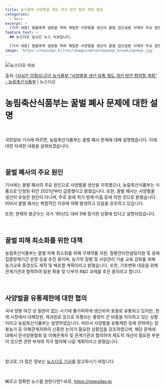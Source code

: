 ```yaml
---
title: 농식품부 사양벌꿀 제도 개선 방안 협의 계획 발표
categories:
  - News
excerpt: >
  [기사 내용] 벌들에게 설탕을 먹여 채밀한 사양벌꿀 생산이 꿀벌 집단실종 사태의 주요 원인으로 지목됐고, 식…
feature_text: >
  ## 뉴스다오 실시간 뉴스 속보입니다.

  [기사 내용] 벌들에게 설탕을 먹여 채밀한 사양벌꿀 생산이 꿀벌 집단실종 사태의 주요 원인으로 지목됐고, 식…
image: 'https://newsdao.kr/res/images/meta/newsdao_breakingnews.jpg'
---
```


![뉴스다오 속보](https://newsdao.kr/res/images/meta/newsdao_breakingnews.jpg)

<p>출처: <a href="https://newsdao.kr/3711" rel="dofollow">[사실은 이렇습니다] 농식품부 “사양벌꿀 생산·유통 제도 개선 방안 협의할 계획” - 농림축산식품부</a> | 뉴스다오</p>

<h1>농림축산식품부는 꿀벌 폐사 문제에 대한 설명</h1>
<p data-ke-size="size16">&nbsp;</p>
국민일보 기사에 따르면, 농림축산식품부는 꿀벌 폐사 문제에 대해 설명했습니다. 이에 대한 자세한 내용을 살펴보겠습니다.
<p data-ke-size="size16">&nbsp;</p>

<h2 data-ke-size="size26">꿀벌 폐사의 주요 원인</h2>
<p>기사에는 꿀벌 폐사의 주요 원인으로 사양벌꿀 생산을 지목했으나, 농림축산식품부는 식품으로 인정된 뒤인 2021년부터 급증했다고 밝혔습니다. 또한, 꿀벌 폐사는 사양벌꿀 생산이 유일한 원인이 아니며, 주로 응애 적기 방제 미흡 등에 의한 것으로 밝혔습니다. 따라서 꿀벌 폐사는 복합적인 이유에 의해 발생하고 있음을 강조하고 있습니다.</p>
<p>또한, 현재의 봉군수는 과거 '90년도 대비 5배 증가한 상황에 있다고 설명되었습니다.</p>
<p data-ke-size="size16">&nbsp;</p>

<h2 data-ke-size="size26">꿀벌 피해 최소화를 위한 대책</h2>
<p>농림축산식품부는 꿀벌 피해 최소화를 위해 구제약품 지원, 질병관리컨설팅지원 및 응애집중방제기간 운영 등을 추진 중이며, 농가의 질병 및 사양관리 기술 교육 강화를 위해 농가교육 동영상도 제작 및 배포할 계획이라고 밝혔습니다. 또한, 기후변화 대응을 위해 관계기관과 협력하여 밀원 확충 및 다부처 R&D 과제를 추진 중이라고 합니다.</p>
<p data-ke-size="size16">&nbsp;</p>

<h2 data-ke-size="size26">사양벌꿀 유통제한에 대한 협의</h2>
<p>국내 양봉 여건 상 밀원이 없는 시기에 불가피하게 생산되어 꽃꿀로 유통되고 있지만, 현재 시장에서 대체당원, 제과원료 등으로 유통되는 물량이 큰 비중을 차지하고 있는 상황이라고 농림축산식품부는 설명하였습니다. 따라서 사양벌꿀 유통제한 등에 관하여는 양봉농가 등 이해관계자와의 신중한 논의가 필요한 상황임을 강조하였으며, 해당 문제에 대해서 한국양봉협회 등 이해관계자 및 관계기관과 협의하여 제도적 개선이 필요한 부분이 있으면 관련 부처와 적극 협의해 나갈 계획이라고 밝혔습니다.</p>
<p data-ke-size="size16">&nbsp;</p>
참고로, 더 많은 정보는 <a href="https://newsdao.kr/3711">뉴스다오 기사</a>를 참고하시기 바랍니다.
<p data-ke-size="size16">&nbsp;</p> 

빠르고 정확한 뉴스를 원한다면? 바로, <a href="https://newsdao.kr" rel="dofollow">https://newsdao.kr</a>


